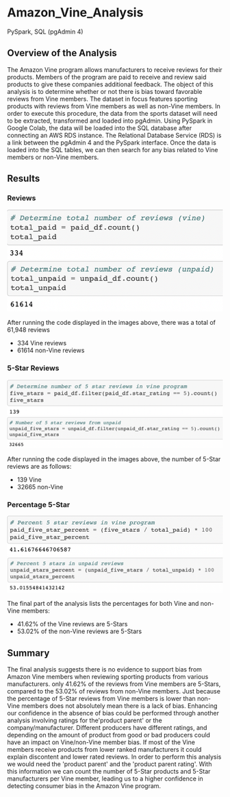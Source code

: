 # Amazon_Vine_Analysis
PySpark, SQL (pgAdmin 4)

## Overview of the Analysis
The Amazon Vine program allows manufacturers to receive reviews for their products. Members of the program are paid to receive and review said products to give these companies additional feedback. The object of this analysis is to determine whether or not there is bias toward favorable reviews from Vine members. The dataset in focus features sporting products with reviews from Vine members as well as non-Vine members. In order to execute this procedure, the data from the sports dataset will need to be extracted, transformed and loaded into pgAdmin. Using PySpark in Google Colab, the data will be loaded into the SQL database after connecting an AWS RDS instance. The Relational Database Service (RDS) is a link between the pgAdmin 4 and the PySpark interface. Once the data is loaded into the SQL tables, we can then search for any bias related to Vine members or non-Vine members.  

## Results
### Reviews
![image](images/vine_reviews.png)
![image](images/nonvine_reviews.png)

After running the code displayed in the images above, there was a total of 61,948 reviews 
- 334 Vine reviews
- 61614 non-Vine reviews

### 5-Star Reviews
![image](images/five_star_vine.png)
![image](images/five_star_nonvine.png)

After running the code displayed in the images above, the number of 5-Star reviews are as follows:
- 139 Vine
- 32665 non-Vine

### Percentage 5-Star
![image](images/percent_five_star_vine.png)
![image](images/percent_five_star_nonvine.png)

The final part of the analysis lists the percentages for both Vine and non-Vine members:
- 41.62% of the Vine reviews are 5-Stars
- 53.02% of the non-Vine reviews are 5-Stars

## Summary
The final analysis suggests there is no evidence to support bias from Amazon Vine members when reviewing sporting products from various manufacturers. only 41.62% of the reviews from Vine members are 5-Stars, compared to the 53.02% of reviews from non-Vine members. Just because the percentage of 5-Star reviews from Vine members is lower than non-Vine members does not absolutely mean there is a lack of bias. Enhancing our confidence in the absence of bias could be performed through another analysis involving ratings for the'product parent' or the company/manufacturer. Different producers have different ratings, and depending on the amount of product from good or bad producers could have an impact on Vine/non-Vine member bias. If most of the Vine members receive products from lower ranked manufacturers it could explain discontent and lower rated reviews. In order to perform this analysis we would need the 'product parent' and the 'product parent rating'. With this information we can count the number of 5-Star products and 5-Star manufacturers per Vine member, leading us to a higher confidence in detecting consumer bias in the Amazon Vine program.   
